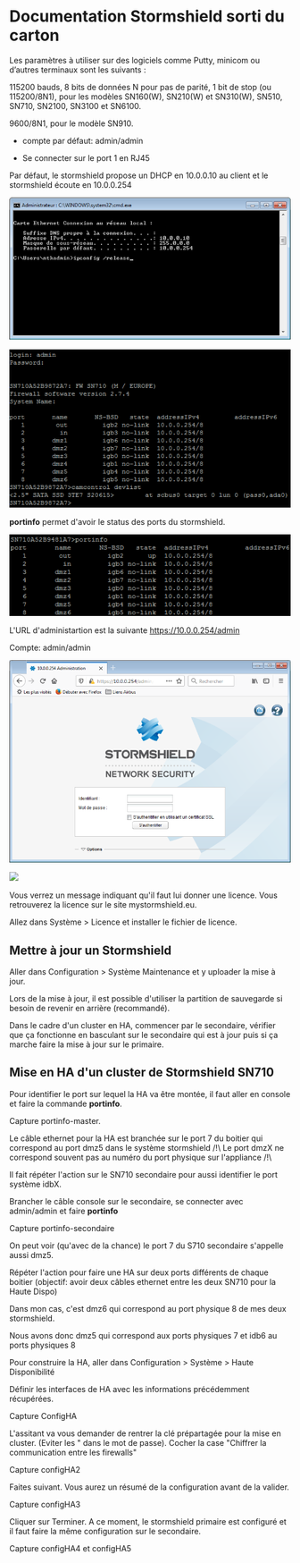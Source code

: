 # Documentation Stormshield sorti du carton

Les paramètres à utiliser sur des logiciels comme Putty, minicom ou d’autres terminaux sont les suivants :

115200 bauds, 8 bits de données N pour pas de parité, 1 bit de stop (ou 115200/8N1), pour les modèles SN160(W), SN210(W) et SN310(W), SN510, SN710, SN2100, SN3100 et SN6100.

9600/8N1, pour le modèle SN910.

- compte par défaut: admin/admin

- Se connecter sur le port 1 en RJ45 

Par défaut, le stormshield propose un DHCP en 10.0.0.10 au client et le stormshield écoute en 10.0.0.254

![](/stormshield/images/ConfIPWindows.png)

![](/stormshield/images/puttystormshield.png)

**portinfo** permet d'avoir le status des ports du stormshield.

![](/stormshield/images/portinfo.png)

L'URL d'administartion est la suivante https://10.0.0.254/admin

Compte: admin/admin

![](/stormshield/images/pageaccueilstormshield.png)

![](/stormshield/images/Accueilstormshieldauthentifié.png)

Vous verrez un message indiquant qu'il faut lui donner une licence. Vous retrouverez la licence sur le site mystormshield.eu.

Allez dans Système > Licence et installer le fichier de licence. 

## Mettre à jour un Stormshield

Aller dans Configuration > Système Maintenance et y uploader la mise à jour.

Lors de la mise à jour, il est possible d'utiliser la partition de sauvegarde si besoin de revenir en arrière (recommandé).

Dans le cadre d'un cluster en HA, commencer par le secondaire, vérifier que ça fonctionne en basculant sur le secondaire qui est à jour puis si ça marche faire la mise à jour sur le primaire.

## Mise en HA d'un cluster de Stormshield SN710

Pour identifier le port sur lequel la HA va être montée, il faut aller en console et faire la commande **portinfo**.

Capture portinfo-master.

Le câble ethernet pour la HA est branchée sur le port 7 du boitier qui correspond au port dmz5 dans le système stormshield /!\ Le port dmzX ne correspond souvent pas au numéro du port physique sur l'appliance /!\

Il fait répéter l'action sur le SN710 secondaire pour aussi identifier le port système idbX. 

Brancher le câble console sur le secondaire, se connecter avec admin/admin et faire **portinfo**

Capture portinfo-secondaire

On peut voir (qu'avec de la chance) le port 7 du S710 secondaire s'appelle aussi dmz5.

Répéter l'action pour faire une HA sur deux ports différents de chaque boitier (objectif: avoir deux câbles ethernet entre les deux SN710 pour la Haute Dispo)

Dans mon cas, c'est dmz6 qui correspond au port physique 8 de mes deux stormshield.

Nous avons donc dmz5 qui correspond aux ports physiques 7 et idb6 au ports physiques 8

Pour construire la HA, aller dans Configuration > Système > Haute Disponibilité 

Définir les interfaces de HA avec les informations précédemment récupérées.

Capture ConfigHA

L'assitant va vous demander de rentrer la clé prépartagée pour la mise en cluster. (Eviter les " dans le mot de passe).
Cocher la case "Chiffrer la communication entre les firewalls"

Capture configHA2

Faites suivant.
Vous aurez un résumé de la configuration avant de la valider.

Capture configHA3

Cliquer sur Terminer. A ce moment, le stormshield primaire est configuré et il faut faire la même configuration sur le secondaire.

Capture configHA4 et configHA5


